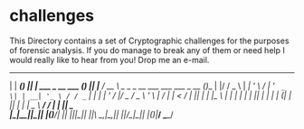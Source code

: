 # challenges
This Directory contains a set of Cryptographic challenges for the purposes of forensic analysis.
If you do manage to break any of them or need help I would really like to hear from you! Drop me an e-mail.

  _        _ _   _                     _ _   _       ____                                    _     
 | | _____(_) |_| |__    ___ _ __ ___ (_) |_| |__   / __ \ _   _ _ __  ___  ___  ___ _ __   (_)___ 
 | |/ / _ \ | __| '_ \  / __| '_ ` _ \| | __| '_ \ / / _` | | | | '_ \/ __|/ _ \/ _ \ '_ \  | / __|
 |   <  __/ | |_| | | |_\__ \ | | | | | | |_| | | | | (_| | |_| | | | \__ \  __/  __/ | | |_| \__ \
 |_|\_\___|_|\__|_| |_(_)___/_| |_| |_|_|\__|_| |_|\ \__,_|\__,_|_| |_|___/\___|\___|_| |_(_)_|___/
                                                    \____/                                         
